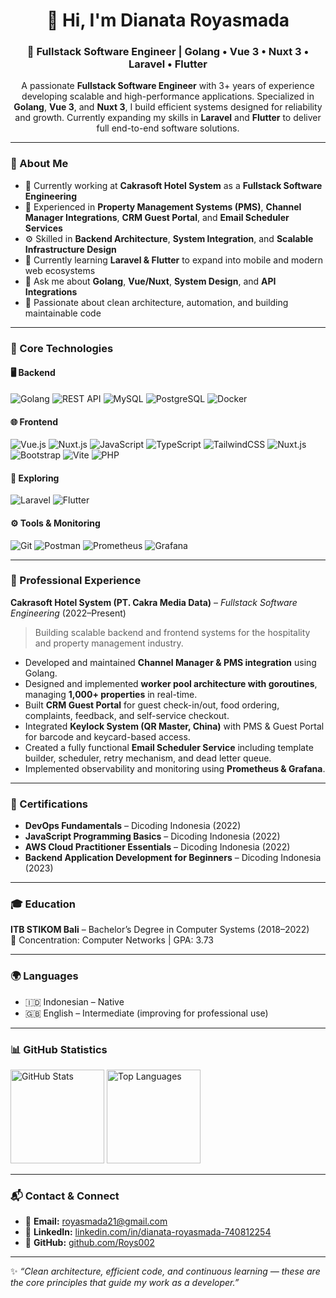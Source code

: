 <h1 align="center">👋 Hi, I'm Dianata Royasmada</h1>
<h3 align="center">🚀 Fullstack Software Engineer | Golang • Vue 3 • Nuxt 3 • Laravel • Flutter</h3>

<p align="center">
A passionate <b>Fullstack Software Engineer</b> with 3+ years of experience developing scalable and high-performance applications.  
Specialized in <b>Golang</b>, <b>Vue 3</b>, and <b>Nuxt 3</b>, I build efficient systems designed for reliability and growth.  
Currently expanding my skills in <b>Laravel</b> and <b>Flutter</b> to deliver full end-to-end software solutions.  
</p>

---

### 🧠 About Me
- 🏢 Currently working at **Cakrasoft Hotel System** as a **Fullstack Software Engineering**  
- 💼 Experienced in **Property Management Systems (PMS)**, **Channel Manager Integrations**, **CRM Guest Portal**, and **Email Scheduler Services**  
- ⚙️ Skilled in **Backend Architecture**, **System Integration**, and **Scalable Infrastructure Design**  
- 🌱 Currently learning **Laravel & Flutter** to expand into mobile and modern web ecosystems  
- 💬 Ask me about **Golang**, **Vue/Nuxt**, **System Design**, and **API Integrations**  
- 🎯 Passionate about clean architecture, automation, and building maintainable code  

---

### 🧩 Core Technologies

#### 🖥️ Backend
![Golang](https://img.shields.io/badge/Go-00ADD8?logo=go&logoColor=white)
![REST API](https://img.shields.io/badge/REST_API-005571?logo=fastapi&logoColor=white)
![MySQL](https://img.shields.io/badge/MySQL-4479A1?logo=mysql&logoColor=white)
![PostgreSQL](https://img.shields.io/badge/PostgreSQL-4169E1?logo=postgresql&logoColor=white)
![Docker](https://img.shields.io/badge/Docker-2496ED?logo=docker&logoColor=white)

#### 🌐 Frontend
![Vue.js](https://img.shields.io/badge/Vue.js-4FC08D?logo=vue.js&logoColor=white)
![Nuxt.js](https://img.shields.io/badge/Nuxt.js-00DC82?logo=nuxt.js&logoColor=white)
![JavaScript](https://img.shields.io/badge/JavaScript-F7DF1E?logo=javascript&logoColor=black)
![TypeScript](https://img.shields.io/badge/TypeScript-3178C6?logo=typescript&logoColor=white)
![TailwindCSS](https://img.shields.io/badge/Tailwind_CSS-38B2AC?logo=tailwindcss&logoColor=white)
![Nuxt.js](https://img.shields.io/badge/Nuxt.js-00DC82?logo=nuxt.js&logoColor=white&style=flat-square)
![Bootstrap](https://img.shields.io/badge/Bootstrap-%23563D7C.svg?logo=bootstrap&logoColor=white&style=flat-square)
![Vite](https://img.shields.io/badge/Vite-646CFF?logo=vite&logoColor=white&style=flat-square)
![PHP](https://img.shields.io/badge/PHP-%23777BB4.svg?logo=php&logoColor=white&style=flat-square)

#### 📱 Exploring
![Laravel](https://img.shields.io/badge/Laravel-FF2D20?logo=laravel&logoColor=white)
![Flutter](https://img.shields.io/badge/Flutter-02569B?logo=flutter&logoColor=white)

#### ⚙️ Tools & Monitoring
![Git](https://img.shields.io/badge/Git-F05032?logo=git&logoColor=white)
![Postman](https://img.shields.io/badge/Postman-FF6C37?logo=postman&logoColor=white)
![Prometheus](https://img.shields.io/badge/Prometheus-E6522C?logo=prometheus&logoColor=white)
![Grafana](https://img.shields.io/badge/Grafana-F46800?logo=grafana&logoColor=white)

---

### 💼 Professional Experience

**Cakrasoft Hotel System (PT. Cakra Media Data)** – *Fullstack Software Engineering* (2022–Present)  
> Building scalable backend and frontend systems for the hospitality and property management industry.

- Developed and maintained **Channel Manager & PMS integration** using Golang.  
- Designed and implemented **worker pool architecture with goroutines**, managing **1,000+ properties** in real-time.  
- Built **CRM Guest Portal** for guest check-in/out, food ordering, complaints, feedback, and self-service checkout.  
- Integrated **Keylock System (QR Master, China)** with PMS & Guest Portal for barcode and keycard-based access.  
- Created a fully functional **Email Scheduler Service** including template builder, scheduler, retry mechanism, and dead letter queue.  
- Implemented observability and monitoring using **Prometheus & Grafana**.  

---

### 📜 Certifications
- **DevOps Fundamentals** – Dicoding Indonesia (2022)  
- **JavaScript Programming Basics** – Dicoding Indonesia (2022)  
- **AWS Cloud Practitioner Essentials** – Dicoding Indonesia (2022)  
- **Backend Application Development for Beginners** – Dicoding Indonesia (2023)  

---

### 🎓 Education
**ITB STIKOM Bali** – Bachelor’s Degree in Computer Systems (2018–2022)  
📍 Concentration: Computer Networks | GPA: 3.73  

---

### 🌍 Languages
- 🇮🇩 Indonesian – Native  
- 🇬🇧 English – Intermediate (improving for professional use)

---

### 📊 GitHub Statistics

<p align="left">
  <img src="https://github-readme-stats.vercel.app/api?username=Roys002&show_icons=true&theme=tokyonight" height="150" alt="GitHub Stats"/>
  <img src="https://github-readme-stats.vercel.app/api/top-langs/?username=Roys002&layout=compact&theme=tokyonight" height="150" alt="Top Languages"/>
</p>

---

### 📬 Contact & Connect
- 📧 **Email:** [royasmada21@gmail.com](mailto:royasmada21@gmail.com)  
- 💼 **LinkedIn:** [linkedin.com/in/dianata-royasmada-740812254](https://linkedin.com/in/dianata-royasmada-740812254)  
- 🧠 **GitHub:** [github.com/Roys002](https://github.com/Roys002)  

---

✨ *“Clean architecture, efficient code, and continuous learning — these are the core principles that guide my work as a developer.”*
